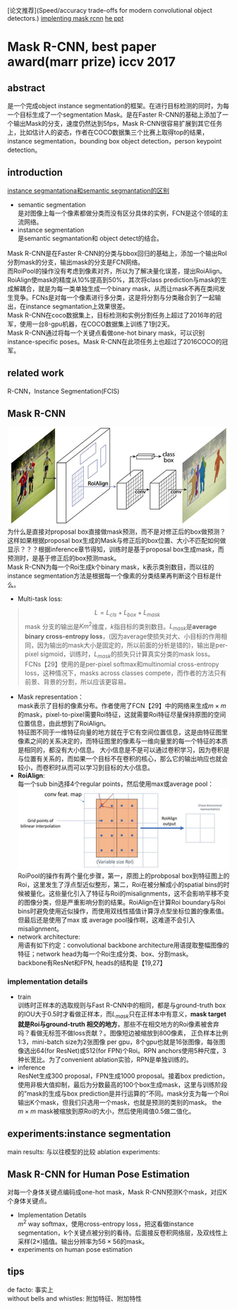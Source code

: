 [论文推荐](Speed/accuracy trade-offs for modern convolutional object detectors.)
[implenting mask rcnn](http://forums.fast.ai/t/implementing-mask-r-cnn/2234)
[he ppt](http://kaiminghe.com/iccv17tutorial/maskrcnn_iccv2017_tutorial_kaiminghe.pdf)

# Mask R-CNN, best paper award(marr prize) iccv 2017
## abstract
是一个完成object instance segmentation的框架。在进行目标检测的同时，为每一个目标生成了一个segmentation Mask。是在Faster R-CNN的基础上添加了一个输出Mask的分支，速度仍然达到5fps，Mask R-CNN很容易扩展到其它任务上，比如估计人的姿态，作者在COCO数据集三个比赛上取得top的结果，instance segmentation，bounding box object detection，person keypoint detection。

## introduction
[instance segmantationa和semantic segmantation的区别](https://www.zhihu.com/question/51704852)  
- semantic segmentation  
是对图像上每一个像素都做分类而没有区分具体的实例，FCN是这个领域的主流网络。  
- instance segmentation  
是semantic segmantation和 object detect的结合。   

Mask R-CNN是在Faster R-CNN的分类与bbox回归的基础上，添加一个输出RoI 分割mask的分支，输出mask的分支是FCN网络。   
而RoiPool的操作没有考虑到像素对齐，所以为了解决量化误差，提出RoiAlign。RoiAlign使mask的精度从10%提高到50%，其次将class prediction与mask的生成解耦合，就是为每一类单独生成一个binary mask，从而让mask不再在类间发生竞争。FCNs是对每一个像素进行多分类，这是将分割与分类融合到了一起输出，在instance segmantation上效果很差。  
Mask R-CNN在coco数据集上，目标检测和实例分割任务上超过了2016年的冠军，使用一台8-gpu机器，在COCO数据集上训练了1到2天。  
Mask R-CNN通过将每一个关键点看做one-hot binary mask，可以识别instance-specific poses。Mask R-CNN在此项任务上也超过了2016COCO的冠军。

## related work
R-CNN，Instance Segmentation(FCIS)

## Mask R-CNN
![maskrcnn](../image/essay/maskrcnn.jpg)    
为什么是直接对proposal box直接做mask预测，而不是对修正后的box做预测？这样如果根据proposal box生成的Mask与修正后的box位置、大小不匹配如何做显示？？？根据inference章节得知，训练时是基于proposal box生成mask，而预测时，是基于修正后的box预测mask。  
Mask R-CNN为每一个Roi生成k个binary mask，k表示类别数目，而以往的instance segmentation方法是根据每一个像素的分类结果再判断这个目标是什么。  
- Multi-task loss:  
> $$L=L_{cls}+L_{box}+L_{mask}$$
mask 分支的输出是$Km^2$维度，$k$指目标的类别数目。$L_{mask}$是**average binary cross-entropy loss**，(因为average使损失对大、小目标的作用相同，因为输出的mask大小是固定的，所以前面的分析是错的)，输出是per-pixel sigmoid，训练时，$L_{mask}$的损失只计算真实分类的mask loss。    
FCNs【29】使用的是per-pixel softmax和multinomial cross-entropy loss，这种情况下，masks across classes compete，而作者的方法只有前景、背景的分割，所以应该更容易。     
- Mask representation：  
mask表示了目标的像素分布。作者使用了FCN【29】中的网络来生成$m\times m$的mask，pixel-to-pixel需要Roi特征，这就需要Roi特征尽量保持原图的空间位置信息，由此想到了RoiAlign。    
特征图不同于一维特征向量的地方就在于它有空间位置信息，这是由特征图里像素之间的关系决定的，而特征图里的像素与一维向量里的每一个特征的本质是相同的，都没有大小信息。 大小信息是不是可以通过卷积学习，因为卷积是与位置有关系的，而如果一个目标不在卷积的核心，那么它的输出响应也就会较小，而卷积时从而可以学习到目标的大小信息。   
- **RoiAlign**:   
每一个sub bin选择$4$个regular points，然后使用max或average pool：
![align](../image/essay/roialign.jpg)   
RoiPool的操作有两个量化步骤，第一，原图上的probposal box到特征图上的Roi，这里发生了浮点型近似整形，第二，Roi在被分解成小的spatial bins的时候被量化。这些量化引入了特征与Roi的misalignments，这不会影响平移不变的图像分类，但是严重影响分割的结果。RoiAlign在计算Roi boundary与Roi bins时避免使用近似操作，而使用双线性插值计算浮点型坐标位置的像素值。但最后还是使用了max 或 average pool操作啊，这难道不会引入misalignment。
- network architecture:  
用语有如下约定：convolutional backbone architecture用语提取整幅图像的特征；network head为每一个Roi生成分类、box、分割mask。  
backbone有ResNet和FPN, heads的结构是【19,27】

### implementation details
- train  
训练时正样本的选取规则与Fast R-CNN中的相同，都是与ground-truth box的IOU大于0.5时才看做正样本，而$L_{mask}$只在正样本中有意义，**mask target就是Roi与ground-truth 相交的地方**，那些不在相交地方的Roi像素被舍弃吗？看做无标签不做loss贡献？。图像短边被缩放到800像素，
正负样本比例1:3，mini-batch size为2张图像 per gpu，8个gpu也就是16张图像，每张图像选出64(for ResNet)或512(for FPN)个Roi。RPN anchors使用5种尺度，3种长宽比。为了convenient ablation实验，RPN是单独训练的。
- inference  
ResNet生成300 proposal，FPN生成1000 proposal。接着box prediction，使用非极大值抑制，最后为分数最高的100个box生成mask，这里与训练阶段的”mask的生成与box prediction是并行运算的“不同。mask分支为每一个Roi输出K个mask，但我们只选用一个mask，也就是预测的类别的mask。 the $m\times m$ mask被缩放到原Roi的大小，然后使用阈值0.5做二值化。

## experiments:instance segmentation
main results: 与以往模型的比较
ablation experiments: 

## Mask R-CNN for Human Pose Estimation
对每一个身体关键点编码成one-hot mask，Mask R-CNN预测K个mask，对应K个身体关键点。  
- Implementation Detatils  
$m^2$ way softmax，使用cross-entropy loss，把这看做instance segmentation，k个关键点被分别的看待。后面接反卷积网络层，及双线性上采样($2\times$)插值。输出分辨率为$56\times 56$的mask。
- experiments on human pose estimation  

## tips
de facto: 事实上  
without bells and whistles: 附加特征、附加特性